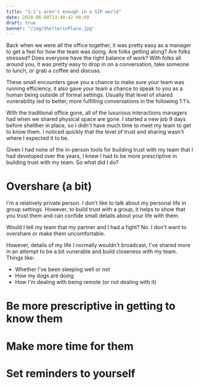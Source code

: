 ```yaml
---
title: "1:1's aren't enough in a SIP world"
date: 2020-06-08T13:40:42-08:00
draft: true
banner: "/img/ShelterinPlace.jpg"
---
```


Back when we were all the office together, it was pretty easy as a manager to get a feel for how the team was doing. Are folks getting along? Are folks stressed? Does everyone have the right balance of work? With folks all around you, it was pretty easy to drop in on a conversation, take someone to lunch, or grab a coffee and discuss.

These small encounters gave you a chance to make sure your team was running efficiency, it also gave your team a chance to speak to you as a human being outside of formal settings. Usually that level of shared vunerability led to better, more fulfilling conversations in the following 1:1's.

With the traditional office gone, all of the luxurious interactions managers had when we shared physical space are gone. I started a new job 9 days before shelther in place, so I didn't have much time to meet my team to get to know them. I noticed quickly that the level of trust and sharing wasn't where I expected it to be.

Given I had none of the in-person tools for building trust with my team that I had developed over the years, I knew I had to be more prescriptive in building trust with my team. So what did I do?

# Overshare (a bit)

I'm a relatively private person. I don't like to talk about my personal life in group settings. However, to build trust with a group, it helps to show that you trust them and can confide small details about your life with them.

Would I tell my team that my partner and I had a fight? No. I don't want to overshare or make them uncomfortable.

However, details of my life I normally wouldn't broadcast, I've shared more in an attempt to be a bit vunerable and build closeness with my team. Things like:

* Whether I've been sleeping well or not
* How my dogs are doing
* How I'm dealing with being remote (or not dealing with it)

# Be more prescriptive in getting to know them

# Make more time for them

# Set reminders to yourself
